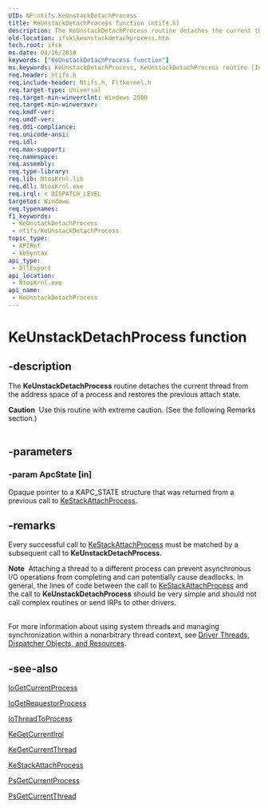```yaml
---
UID: NF:ntifs.KeUnstackDetachProcess
title: KeUnstackDetachProcess function (ntifs.h)
description: The KeUnstackDetachProcess routine detaches the current thread from the address space of a process and restores the previous attach state.
old-location: ifsk\keunstackdetachprocess.htm
tech.root: ifsk
ms.date: 04/16/2018
keywords: ["KeUnstackDetachProcess function"]
ms.keywords: KeUnstackDetachProcess, KeUnstackDetachProcess routine [Installable File System Drivers], ifsk.keunstackdetachprocess, keref_47d45f58-d264-4633-8808-2172646df566.xml, ntifs/KeUnstackDetachProcess
req.header: ntifs.h
req.include-header: Ntifs.h, Fltkernel.h
req.target-type: Universal
req.target-min-winverclnt: Windows 2000
req.target-min-winversvr: 
req.kmdf-ver: 
req.umdf-ver: 
req.ddi-compliance: 
req.unicode-ansi: 
req.idl: 
req.max-support: 
req.namespace: 
req.assembly: 
req.type-library: 
req.lib: NtosKrnl.lib
req.dll: NtosKrnl.exe
req.irql: < DISPATCH_LEVEL
targetos: Windows
req.typenames: 
f1_keywords:
 - KeUnstackDetachProcess
 - ntifs/KeUnstackDetachProcess
topic_type:
 - APIRef
 - kbSyntax
api_type:
 - DllExport
api_location:
 - NtosKrnl.exe
api_name:
 - KeUnstackDetachProcess
---
```


# KeUnstackDetachProcess function


## -description

The <b>KeUnstackDetachProcess</b> routine detaches the current thread from the address space of a process and restores the previous attach state. 
<div class="alert"><b>Caution</b>  Use this routine with extreme caution. (See the following Remarks section.)</div><div> </div>

## -parameters

### -param ApcState [in]


Opaque pointer to a KAPC_STATE structure that was returned from a previous call to <a href="/windows-hardware/drivers/ddi/ntifs/nf-ntifs-kestackattachprocess">KeStackAttachProcess</a>.

## -remarks

Every successful call to <a href="/windows-hardware/drivers/ddi/ntifs/nf-ntifs-kestackattachprocess">KeStackAttachProcess</a> must be matched by a subsequent call to <b>KeUnstackDetachProcess</b>. 


<div class="alert"><b>Note</b>  Attaching a thread to a different process can prevent asynchronous I/O operations from completing and can potentially cause deadlocks. In general, the lines of code between the call to 
     <a href="/windows-hardware/drivers/ddi/ntifs/nf-ntifs-kestackattachprocess">KeStackAttachProcess</a>
      and the call to 
     <b>KeUnstackDetachProcess</b>
      should be very simple and should not call complex routines or send IRPs to other drivers.</div>
<div> </div>


For more information about using system threads and managing synchronization within a nonarbitrary thread context, see <a href="/windows-hardware/drivers/ddi/_kernel/#driver-threads-dispatcher-objects-and-resources">Driver Threads, Dispatcher Objects, and Resources</a>.

## -see-also

<a href="/windows-hardware/drivers/ddi/wdm/nf-wdm-iogetcurrentprocess">IoGetCurrentProcess</a>



<a href="/windows-hardware/drivers/ddi/ntifs/nf-ntifs-iogetrequestorprocess">IoGetRequestorProcess</a>



<a href="/windows-hardware/drivers/ddi/ntifs/nf-ntifs-iothreadtoprocess">IoThreadToProcess</a>



<a href="/windows-hardware/drivers/ddi/wdm/nf-wdm-kegetcurrentirql">KeGetCurrentIrql</a>



<a href="/windows-hardware/drivers/ddi/wdm/nf-wdm-kegetcurrentthread">KeGetCurrentThread</a>



<a href="/windows-hardware/drivers/ddi/ntifs/nf-ntifs-kestackattachprocess">KeStackAttachProcess</a>



[PsGetCurrentProcess](/windows-hardware/drivers/kernel/mm-bad-pointer#psgetcurrentprocess)



<a href="/windows-hardware/drivers/ddi/ntddk/nf-ntddk-psgetcurrentthread">PsGetCurrentThread</a>
